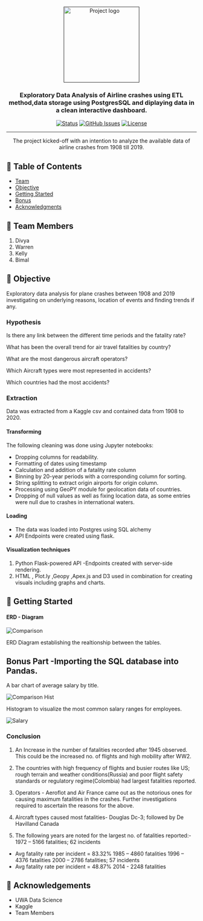 <p align="center">
  <a href="" rel="noopener">
 <img width=200px height=200px src="https://i.imgur.com/6wj0hh6.jpg" alt="Project logo"></a>
</p>

<h3 align="center">Exploratory Data Analysis of Airline crashes using ETL method,data storage using  PostgresSQL and diplaying data in a clean interactive dashboard. </h3>

<div align="center">

[![Status](https://img.shields.io/badge/status-active-success.svg)]()
[![GitHub Issues](https://img.shields.io/github/issues/kylelobo/The-Documentation-Compendium.svg)](https://github.com/bimalkprabha/Dashboard-Airplane-Crashes-EDA/issues)
[![License](https://img.shields.io/badge/license-MIT-blue.svg)](/LICENSE)

</div>

---

<p align="center"> The project kicked-off with an intention to analyze the available data of airline crashes from 1908 till 2019.

  
</p>

## 📝 Table of Contents

- [Team](#Team)
- [Objective](#about)
- [Getting Started](#getting_started)
- [Bonus](#bonus)
- [Acknowledgments](#acknowledgement)

## 🧐 Team Members <a name = "Team"></a>
1. Divya
2. Warren
3. Kelly
4. Bimal

## 🧐 Objective <a name = "about"></a>

Exploratory data analysis for plane crashes between 1908 and 2019 investigating on underlying reasons, location of events and finding trends if any.

### Hypothesis
Is there any link between the different time periods and the fatality rate? </br>

What has been the overall trend for air travel fatalities by country? </br>

What are the most dangerous aircraft operators? </br>

Which Aircraft types were most represented in accidents? </br>

Which countries had the most accidents? </br>

### Extraction
Data was extracted from a Kaggle csv and contained data from 1908 to 2020.

#### Transforming
The following cleaning was done using Jupyter notebooks:
- Dropping columns for readability.
- Formatting of dates using timestamp
- Calculation and addition of a fatality rate column
- Binning by 20-year periods with a corresponding column for sorting.
- String splitting to extract origin airports for origin column.
- Processing using GeoPY module for geolocation data of countries.
- Dropping of null values as well as fixing location data, as some entries were null due to crashes in international waters.

#### Loading
- The data was loaded into Postgres using SQL alchemy
- API Endpoints were created using flask.

#### Visualization techniques <br>
1. Python Flask-powered API -Endpoints created with server-side rendering.
2. HTML , Plot.ly ,Geopy ,Apex.js and D3 used in combination for creating visuals including graphs and charts.

## 🏁 Getting Started <a name = "getting_started"></a>

#### ERD - Diagram <br>

![Comparison](EmployeeSQL/QuickDBD.PNG) <br>

ERD Diagram establishing the realtionship between the tables. <br>

## Bonus Part -Importing the SQL database into Pandas. <a name = "bonus"></a>

A bar chart of average salary by title. <br>

![Comparison Hist](EmployeeSQL/avgsallarytitle.png) <br>

Histogram to visualize the most common salary ranges for employees.<br>

![Salary](EmployeeSQL/salarydist.png) <br>



### Conclusion 
1. An Increase in the number of fatalities recorded after 1945 observed. This could be the increased no. of flights and high mobility after WW2.

2. The countries with high frequency of flights and busier routes like US; rough terrain and weather conditions(Russia) and poor flight safety standards or regulatory regime(Colombia) had largest fatalities reported.

3. Operators - Aeroflot and Air France came out as the notorious ones for causing maximum fatalities in the crashes. Further investigations required to ascertain the reasons for the above.

4. Aircraft types caused most fatalities- Douglas Dc-3; followed by De Havilland Canada

5. The following years are noted for the largest no. of fatalities reported:-</br>
1972 – 5166 fatalities; 62 incidents
- Avg fatality rate per incident = 83.32%
1985 – 4860 fatalities
1996 – 4376 fatalities
2000 – 2786 fatalities; 57 incidents
- Avg fatality rate per incident = 48.87%
2014 - 2248 fatalities


## 🎉 Acknowledgements <a name = "acknowledgement"></a>
- UWA Data Science
- Kaggle
- Team Members
